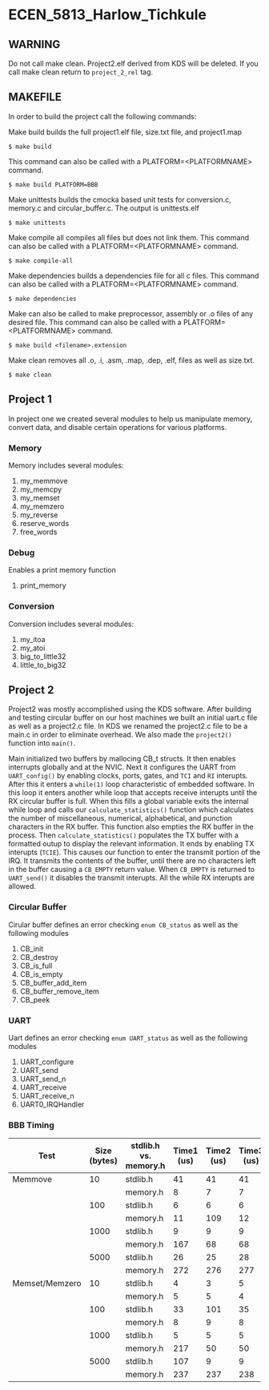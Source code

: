 # ECEN_5813_Harlow_Tichkule

## WARNING

Do not call make clean. Project2.elf derived from KDS will be deleted. If you call make clean return to ```project_2_rel``` tag.  

## MAKEFILE

In order to build the project call the following commands:

Make build builds the full project1.elf file, size.txt file, and project1.map 

```
$ make build
```

This command can also be called with a PLATFORM=\<PLATFORMNAME\> command. 

```
$ make build PLATFORM=BBB
```

Make unittests builds the cmocka based unit tests for conversion.c, memory.c and circular\_buffer.c. The output is unittests.elf

```
$ make unittests
```

Make compile all compiles all files but does not link them. This command can also be called with a PLATFORM=\<PLATFORMNAME\> command.

```
$ make compile-all
```

Make dependencies builds a dependencies file for all c files. This command can also be called with a PLATFORM=\<PLATFORMNAME\> command.

```
$ make dependencies
```

Make can also be called to make preprocessor, assembly or .o files of any desired file. This command can also be called with a PLATFORM=\<PLATFORMNAME\> command.

```
$ make build <filename>.extension
```

Make clean removes all .o, .i, .asm, .map, .dep, .elf, files as well as size.txt. 

```
$ make clean
```

## Project 1

In project one we created several modules to help us manipulate memory, convert data, and disable certain operations for various platforms. 

### Memory

Memory includes several modules:

1. my_memmove
2. my_memcpy
3. my_memset
4. my_memzero
5. my_reverse
6. reserve_words
7. free_words

### Debug

Enables a print memory function

1. print_memory

### Conversion

Conversion includes several modules:

1. my_itoa
2. my_atoi
3. big_to_little32
4. little_to_big32

## Project 2

Project2 was mostly accomplished using the KDS software. After building and testing circular buffer on our host machines we built an initial uart.c file as well as a project2.c file. In KDS we renamed the project2.c file to be a main.c in order to eliminate overhead. We also made the ```project2()``` function into ```main()```. 

Main initialized two buffers by mallocing CB_t structs. It then enables interrupts globally and at the NVIC. Next it configures the UART from ```UART_config()``` by enabling clocks, ports, gates, and ```TCI``` and ```RI``` interupts. After this it enters a ```while(1)``` loop characteristic of embedded software. In this loop it enters another while loop that accepts receive interupts until the RX circular buffer is full. When this fills a global variable exits the internal while loop and calls our ```calculate_statistics()``` function which calculates the number of miscellaneous, numerical, alphabetical, and punction characters in the RX buffer. This function also empties the RX buffer in the process. Then ```calculate_statistics()``` populates the TX buffer with a formatted outup to display the relevant information. It ends by enabling TX interupts (```TCIE```). This causes our function to enter the transmit portion of the IRQ. It transmits the contents of the buffer, until there are no characters left in the buffer causing a ```CB_EMPTY``` return value. When ```CB_EMPTY``` is returned to ```UART_send()``` it disables the transmit interupts. All the while RX interupts are allowed. 

### Circular Buffer

Cirular buffer defines an error checking ```enum CB_status``` as well as the following modules

1. CB_init
2. CB_destroy
3. CB_is_full
4. CB_is_empty
5. CB_buffer_add_item
6. CB_buffer_remove_item
6. CB_peek

### UART

Uart defines an error checking ```enum UART_status``` as well as the following modules

1. UART_configure
2. UART_send
3. UART_send_n
4. UART_receive
5. UART_receive_n
6. UART0_IRQHandler

### BBB Timing

| Test           | Size (bytes) | stdlib.h vs. memory.h | Time1 (us) | Time2 (us) | Time3 (us) | Time4 (us) | Time5 (us) | TimeAvg (us) |
|----------------|--------------|-----------------------|------------|------------|------------|------------|------------|--------------|
| Memmove        | 10           | stdlib.h              | 41         | 41         | 41         | 39         | 40         | 40.4         |
|                |              | memory.h              | 8          | 7          | 7          | 7          | 7          | 7.2          |
|                | 100          | stdlib.h              | 6          | 6          | 6          | 6          | 6          | 6            |
|                |              | memory.h              | 11         | 109        | 12         | 10         | 112        | 50.8         |
|                | 1000         | stdlib.h              | 9          | 9          | 9          | 9          | 10         | 9.2          |
|                |              | memory.h              | 167        | 68         | 68         | 172        | 68         | 108.6        |
|                | 5000         | stdlib.h              | 26         | 25         | 28         | 128        | 126        | 66.6         |
|                |              | memory.h              | 272        | 276        | 277        | 438        | 373        | 327.2        |
| Memset/Memzero | 10           | stdlib.h              | 4          | 3          | 5          | 4          | 4          | 4            |
|                |              | memory.h              | 5          | 5          | 4          | 5          | 5          | 4.8          |
|                | 100          | stdlib.h              | 33         | 101        | 35         | 35         | 35         | 47.8         |
|                |              | memory.h              | 8          | 9          | 8          | 9          | 8          | 8.4          |
|                | 1000         | stdlib.h              | 5          | 5          | 5          | 5          | 6          | 5.2          |
|                |              | memory.h              | 217        | 50         | 50         | 50         | 51         | 83.6         |
|                | 5000         | stdlib.h              | 107        | 9          | 9          | 10         | 9          | 28.8         |
|                |              | memory.h              | 237        | 237        | 238        | 237        | 237        | 237.2        |
